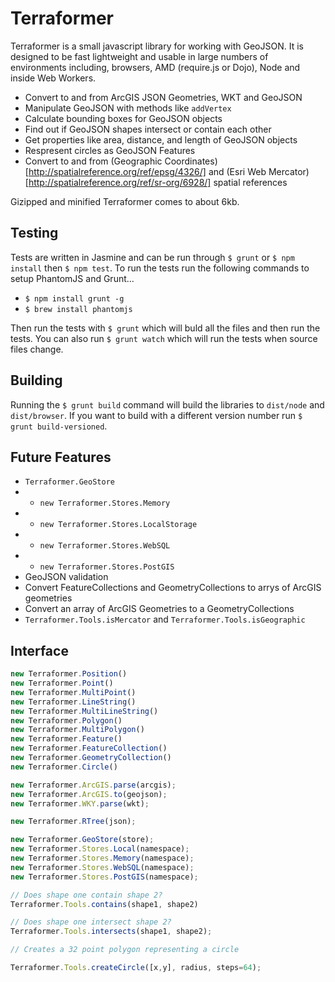 # Terraformer
Terraformer is a small javascript library for working with GeoJSON. It is designed to be fast lightweight and usable in large numbers of environments including, browsers, AMD (require.js or Dojo), Node and inside Web Workers.

* Convert to and from ArcGIS JSON Geometries, WKT and GeoJSON
* Manipulate GeoJSON with methods like `addVertex`
* Calculate bounding boxes for GeoJSON objects
* Find out if GeoJSON shapes intersect or contain each other
* Get properties like area, distance, and length of GeoJSON objects
* Respresent circles as GeoJSON Features
* Convert to and from (Geographic Coordinates)[http://spatialreference.org/ref/epsg/4326/] and (Esri Web Mercator)[http://spatialreference.org/ref/sr-org/6928/] spatial references

Gizipped and minified Terraformer comes to about 6kb.

## Testing
Tests are written in Jasmine and can be run through `$ grunt` or `$ npm install` then `$ npm test`. To run the tests run the following commands to setup PhantomJS and Grunt...

* `$ npm install grunt -g`
* `$ brew install phantomjs`

Then run the tests with `$ grunt` which will buld all the files and then run the tests. You can also run `$ grunt watch` which will run the tests when source files change.

## Building

Running the `$ grunt build` command will build the libraries to `dist/node` and `dist/browser`. If you want to build with a different version number run `$ grunt build-versioned`.

## Future Features
* `Terraformer.GeoStore`
* * `new Terraformer.Stores.Memory`
* * `new Terraformer.Stores.LocalStorage`
* * `new Terraformer.Stores.WebSQL`
* * `new Terraformer.Stores.PostGIS`
* GeoJSON validation
* Convert FeatureCollections and GeometryCollections to arrys of ArcGIS geometries
* Convert an array of ArcGIS Geometries to a GeometryCollections
* `Terraformer.Tools.isMercator` and `Terraformer.Tools.isGeographic`

## Interface
```javascript
new Terraformer.Position()
new Terraformer.Point()
new Terraformer.MultiPoint()
new Terraformer.LineString()
new Terraformer.MultiLineString()
new Terraformer.Polygon()
new Terraformer.MultiPolygon()
new Terraformer.Feature()
new Terraformer.FeatureCollection()
new Terraformer.GeometryCollection()
new Terraformer.Circle()

new Terraformer.ArcGIS.parse(arcgis);
new Terraformer.ArcGIS.to(geojson);
new Terraformer.WKY.parse(wkt);

new Terraformer.RTree(json);

new Terraformer.GeoStore(store);
new Terraformer.Stores.Local(namespace);
new Terraformer.Stores.Memory(namespace);
new Terraformer.Stores.WebSQL(namespace);
new Terraformer.Stores.PostGIS(namespace);

// Does shape one contain shape 2?
Terraformer.Tools.contains(shape1, shape2)

// Does shape one intersect shape 2?
Terraformer.Tools.intersects(shape1, shape2);

// Creates a 32 point polygon representing a circle

Terraformer.Tools.createCircle([x,y], radius, steps=64);
```